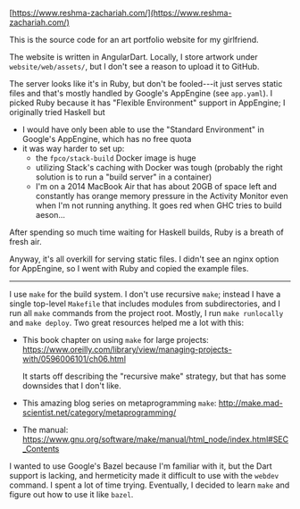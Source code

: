 [https://www.reshma-zachariah.com/](https://www.reshma-zachariah.com/)

This is the source code for an art portfolio website for my
girlfriend.

The website is written in AngularDart. Locally, I store artwork under
`website/web/assets/`, but I don't see a reason to upload it to
GitHub.

The server looks like it's in Ruby, but don't be fooled---it just
serves static files and that's mostly handled by Google's AppEngine
(see `app.yaml`). I picked Ruby because it has "Flexible Environment"
support in AppEngine; I originally tried Haskell but

* I would have only been able to use the "Standard Environment" in
  Google's AppEngine, which has no free quota
* it was way harder to set up:
  * the `fpco/stack-build` Docker image is huge
  * utilizing Stack's caching with Docker was tough (probably the
    right solution is to run a "build server" in a container)
  * I'm on a 2014 MacBook Air that has about 20GB of space left and
    constantly has orange memory pressure in the Activity Monitor even
    when I'm not running anything. It goes red when GHC tries to build
    aeson...

After spending so much time waiting for Haskell builds, Ruby is a
breath of fresh air.

Anyway, it's all overkill for serving static files. I didn't see an
nginx option for AppEngine, so I went with Ruby and copied the example
files.

---

I use `make` for the build system. I don't use recursive `make`;
instead I have a single top-level `Makefile` that includes modules
from subdirectories, and I run all `make` commands from the project
root. Mostly, I run `make runlocally` and `make deploy`. Two great
resources helped me a lot with this:

* This book chapter on using `make` for large projects:
  https://www.oreilly.com/library/view/managing-projects-with/0596006101/ch06.html
  
  It starts off describing the "recursive make" strategy, but that has
  some downsides that I don't like.
  
* This amazing blog series on metaprogramming `make`:
  http://make.mad-scientist.net/category/metaprogramming/

* The manual:
  https://www.gnu.org/software/make/manual/html_node/index.html#SEC_Contents
  
I wanted to use Google's Bazel because I'm familiar with it, but the
Dart support is lacking, and hermeticity made it difficult to use with
the `webdev` command. I spent a lot of time trying. Eventually, I
decided to learn `make` and figure out how to use it like `bazel`.
